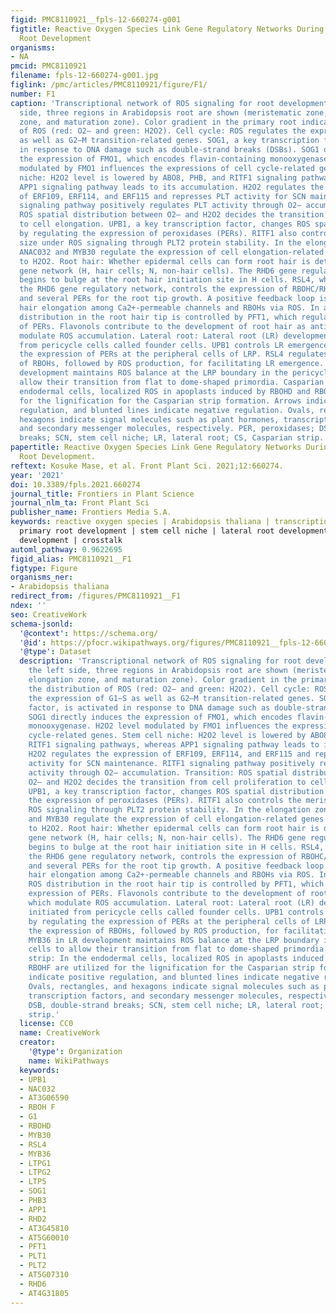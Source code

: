 ```yaml
---
figid: PMC8110921__fpls-12-660274-g001
figtitle: Reactive Oxygen Species Link Gene Regulatory Networks During Arabidopsis
  Root Development
organisms:
- NA
pmcid: PMC8110921
filename: fpls-12-660274-g001.jpg
figlink: /pmc/articles/PMC8110921/figure/F1/
number: F1
caption: 'Transcriptional network of ROS signaling for root development. At the left
  side, three regions in Arabidopsis root are shown (meristematic zone, elongation
  zone, and maturation zone). Color gradient in the primary root indicates the distribution
  of ROS (red: O2– and green: H2O2). Cell cycle: ROS regulates the expression of G1–S
  as well as G2–M transition-related genes. SOG1, a key transcription factor, is activated
  in response to DNA damage such as double-strand breaks (DSBs). SOG1 directly induces
  the expression of FMO1, which encodes flavin-containing monooxygenase. H2O2 level
  modulated by FMO1 influences the expressions of cell cycle-related genes. Stem cell
  niche: H2O2 level is lowered by ABO8, PHB, and RITF1 signaling pathways, whereas
  APP1 signaling pathway leads to its accumulation. H2O2 regulates the expression
  of ERF109, ERF114, and ERF115 and represses PLT activity for SCN maintenance. RITF1
  signaling pathway positively regulates PLT activity through O2– accumulation. Transition:
  ROS spatial distribution between O2– and H2O2 decides the transition from cell proliferation
  to cell elongation. UPB1, a key transcription factor, changes ROS spatial distribution
  by regulating the expression of peroxidases (PERs). RITF1 also controls the meristem
  size under ROS signaling through PLT2 protein stability. In the elongation zone,
  ANAC032 and MYB30 regulate the expression of cell elongation-related genes in response
  to H2O2. Root hair: Whether epidermal cells can form root hair is determined by
  gene network (H, hair cells; N, non-hair cells). The RHD6 gene regulatory network
  begins to bulge at the root hair initiation site in H cells. RSL4, which is under
  the RHD6 gene regulatory network, controls the expression of RBOHC/RHD2, RBOHJ,
  and several PERs for the root tip growth. A positive feedback loop is formed during
  hair elongation among Ca2+-permeable channels and RBOHs via ROS. In addition, ROS
  distribution in the root hair tip is controlled by PFT1, which regulates the expression
  of PERs. Flavonols contribute to the development of root hair as antioxidants, which
  modulate ROS accumulation. Lateral root: Lateral root (LR) development is initiated
  from pericycle cells called founder cells. UPB1 controls LR emergence by regulating
  the expression of PERs at the peripheral cells of LRP. RSL4 regulates the expression
  of RBOHs, followed by ROS production, for facilitating LR emergence. MYB36 in LR
  development maintains ROS balance at the LRP boundary in the pericycle cells to
  allow their transition from flat to dome-shaped primordia. Casparian strip: In the
  endodermal cells, localized ROS in apoplasts induced by RBOHD and RBOHF are utilized
  for the lignification for the Casparian strip formation. Arrows indicate positive
  regulation, and blunted lines indicate negative regulation. Ovals, rectangles, and
  hexagons indicate signal molecules such as plant hormones, transcription factors,
  and secondary messenger molecules, respectively. PER, peroxidases; DSB, double-strand
  breaks; SCN, stem cell niche; LR, lateral root; CS, Casparian strip.'
papertitle: Reactive Oxygen Species Link Gene Regulatory Networks During Arabidopsis
  Root Development.
reftext: Kosuke Mase, et al. Front Plant Sci. 2021;12:660274.
year: '2021'
doi: 10.3389/fpls.2021.660274
journal_title: Frontiers in Plant Science
journal_nlm_ta: Front Plant Sci
publisher_name: Frontiers Media S.A.
keywords: reactive oxygen species | Arabidopsis thaliana | transcription factor |
  primary root development | stem cell niche | lateral root development | root hair
  development | crosstalk
automl_pathway: 0.9622695
figid_alias: PMC8110921__F1
figtype: Figure
organisms_ner:
- Arabidopsis thaliana
redirect_from: /figures/PMC8110921__F1
ndex: ''
seo: CreativeWork
schema-jsonld:
  '@context': https://schema.org/
  '@id': https://pfocr.wikipathways.org/figures/PMC8110921__fpls-12-660274-g001.html
  '@type': Dataset
  description: 'Transcriptional network of ROS signaling for root development. At
    the left side, three regions in Arabidopsis root are shown (meristematic zone,
    elongation zone, and maturation zone). Color gradient in the primary root indicates
    the distribution of ROS (red: O2– and green: H2O2). Cell cycle: ROS regulates
    the expression of G1–S as well as G2–M transition-related genes. SOG1, a key transcription
    factor, is activated in response to DNA damage such as double-strand breaks (DSBs).
    SOG1 directly induces the expression of FMO1, which encodes flavin-containing
    monooxygenase. H2O2 level modulated by FMO1 influences the expressions of cell
    cycle-related genes. Stem cell niche: H2O2 level is lowered by ABO8, PHB, and
    RITF1 signaling pathways, whereas APP1 signaling pathway leads to its accumulation.
    H2O2 regulates the expression of ERF109, ERF114, and ERF115 and represses PLT
    activity for SCN maintenance. RITF1 signaling pathway positively regulates PLT
    activity through O2– accumulation. Transition: ROS spatial distribution between
    O2– and H2O2 decides the transition from cell proliferation to cell elongation.
    UPB1, a key transcription factor, changes ROS spatial distribution by regulating
    the expression of peroxidases (PERs). RITF1 also controls the meristem size under
    ROS signaling through PLT2 protein stability. In the elongation zone, ANAC032
    and MYB30 regulate the expression of cell elongation-related genes in response
    to H2O2. Root hair: Whether epidermal cells can form root hair is determined by
    gene network (H, hair cells; N, non-hair cells). The RHD6 gene regulatory network
    begins to bulge at the root hair initiation site in H cells. RSL4, which is under
    the RHD6 gene regulatory network, controls the expression of RBOHC/RHD2, RBOHJ,
    and several PERs for the root tip growth. A positive feedback loop is formed during
    hair elongation among Ca2+-permeable channels and RBOHs via ROS. In addition,
    ROS distribution in the root hair tip is controlled by PFT1, which regulates the
    expression of PERs. Flavonols contribute to the development of root hair as antioxidants,
    which modulate ROS accumulation. Lateral root: Lateral root (LR) development is
    initiated from pericycle cells called founder cells. UPB1 controls LR emergence
    by regulating the expression of PERs at the peripheral cells of LRP. RSL4 regulates
    the expression of RBOHs, followed by ROS production, for facilitating LR emergence.
    MYB36 in LR development maintains ROS balance at the LRP boundary in the pericycle
    cells to allow their transition from flat to dome-shaped primordia. Casparian
    strip: In the endodermal cells, localized ROS in apoplasts induced by RBOHD and
    RBOHF are utilized for the lignification for the Casparian strip formation. Arrows
    indicate positive regulation, and blunted lines indicate negative regulation.
    Ovals, rectangles, and hexagons indicate signal molecules such as plant hormones,
    transcription factors, and secondary messenger molecules, respectively. PER, peroxidases;
    DSB, double-strand breaks; SCN, stem cell niche; LR, lateral root; CS, Casparian
    strip.'
  license: CC0
  name: CreativeWork
  creator:
    '@type': Organization
    name: WikiPathways
  keywords:
  - UPB1
  - NAC032
  - AT3G06590
  - RBOH F
  - G1
  - RBOHD
  - MYB30
  - RSL4
  - MYB36
  - LTPG1
  - LTPG2
  - LTP5
  - SOG1
  - PHB3
  - APP1
  - RHD2
  - AT3G45810
  - AT5G60010
  - PFT1
  - PLT1
  - PLT2
  - AT5G07310
  - RHD6
  - AT4G31805
---
```

